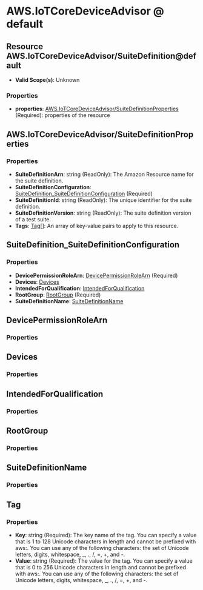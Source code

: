 # AWS.IoTCoreDeviceAdvisor @ default

## Resource AWS.IoTCoreDeviceAdvisor/SuiteDefinition@default
* **Valid Scope(s)**: Unknown
### Properties
* **properties**: [AWS.IoTCoreDeviceAdvisor/SuiteDefinitionProperties](#awsiotcoredeviceadvisorsuitedefinitionproperties) (Required): properties of the resource

## AWS.IoTCoreDeviceAdvisor/SuiteDefinitionProperties
### Properties
* **SuiteDefinitionArn**: string (ReadOnly): The Amazon Resource name for the suite definition.
* **SuiteDefinitionConfiguration**: [SuiteDefinition_SuiteDefinitionConfiguration](#suitedefinitionsuitedefinitionconfiguration) (Required)
* **SuiteDefinitionId**: string (ReadOnly): The unique identifier for the suite definition.
* **SuiteDefinitionVersion**: string (ReadOnly): The suite definition version of a test suite.
* **Tags**: [Tag](#tag)[]: An array of key-value pairs to apply to this resource.

## SuiteDefinition_SuiteDefinitionConfiguration
### Properties
* **DevicePermissionRoleArn**: [DevicePermissionRoleArn](#devicepermissionrolearn) (Required)
* **Devices**: [Devices](#devices)
* **IntendedForQualification**: [IntendedForQualification](#intendedforqualification)
* **RootGroup**: [RootGroup](#rootgroup) (Required)
* **SuiteDefinitionName**: [SuiteDefinitionName](#suitedefinitionname)

## DevicePermissionRoleArn
### Properties

## Devices
### Properties

## IntendedForQualification
### Properties

## RootGroup
### Properties

## SuiteDefinitionName
### Properties

## Tag
### Properties
* **Key**: string (Required): The key name of the tag. You can specify a value that is 1 to 128 Unicode characters in length and cannot be prefixed with aws:. You can use any of the following characters: the set of Unicode letters, digits, whitespace, _, ., /, =, +, and -.
* **Value**: string (Required): The value for the tag. You can specify a value that is 0 to 256 Unicode characters in length and cannot be prefixed with aws:. You can use any of the following characters: the set of Unicode letters, digits, whitespace, _, ., /, =, +, and -.

